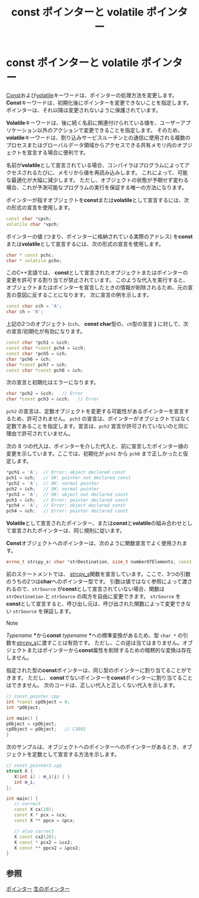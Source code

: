 ﻿---
title: const ポインターと volatile ポインター
ms.date: 11/19/2019
helpviewer_keywords:
- volatile keyword [C++], and pointers
- pointers, and const
- pointers, and volatile
- const keyword [C++], volatile pointers
ms.assetid: 0c92dc6c-400e-4342-b345-63ddfe649d7e
ms.openlocfilehash: c0aafde9070275abcb270710e2d4a7a8d9806267
ms.sourcegitcommit: 654aecaeb5d3e3fe6bc926bafd6d5ace0d20a80e
ms.translationtype: MT
ms.contentlocale: ja-JP
ms.lasthandoff: 11/20/2019
ms.locfileid: "74246629"
---
# <a name="const-and-volatile-pointers"></a>const ポインターと volatile ポインター

[Const](const-cpp.md)および[volatile](volatile-cpp.md)キーワードは、ポインターの処理方法を変更します。 **Const**キーワードは、初期化後にポインターを変更できないことを指定します。ポインターは、それ以降は変更されないように保護されています。

**Volatile**キーワードは、後に続く名前に関連付けられている値を、ユーザーアプリケーション以外のアクションで変更できることを指定します。 そのため、 **volatile**キーワードは、割り込みサービスルーチンとの通信に使用される複数のプロセスまたはグローバルデータ領域からアクセスできる共有メモリ内のオブジェクトを宣言する場合に便利です。

名前が**volatile**として宣言されている場合、コンパイラはプログラムによってアクセスされるたびに、メモリから値を再読み込みします。 これによって、可能な最適化が大幅に減少します。 ただし、オブジェクトの状態が予期せず変わる場合、これが予測可能なプログラムの実行を保証する唯一の方法になります。

ポインターが指すオブジェクトを**const**または**volatile**として宣言するには、次の形式の宣言を使用します。

```cpp
const char *cpch;
volatile char *vpch;
```

ポインターの値 (つまり、ポインターに格納されている実際のアドレス) を**const**または**volatile**として宣言するには、次の形式の宣言を使用します。

```cpp
char * const pchc;
char * volatile pchv;
```

このC++言語では、 **const**として宣言されたオブジェクトまたはポインターの変更を許可する割り当てが禁止されています。 このような代入を実行すると、オブジェクトまたはポインターを宣言したときの情報が削除されるため、元の宣言の意図に反することになります。 次に宣言の例を示します。

```cpp
const char cch = 'A';
char ch = 'B';
```

上記の2つのオブジェクト (`cch`、 **const char**型の、`ch`型の宣言 **)** に対して、次の宣言/初期化が有効になります。

```cpp
const char *pch1 = &cch;
const char *const pch4 = &cch;
const char *pch5 = &ch;
char *pch6 = &ch;
char *const pch7 = &ch;
const char *const pch8 = &ch;
```

次の宣言と初期化はエラーになります。

```cpp
char *pch2 = &cch;   // Error
char *const pch3 = &cch;   // Error
```

`pch2` の宣言は、定数オブジェクトを変更する可能性があるポインターを宣言するため、許可されません。 `pch3` の宣言は、ポインターがオブジェクトではなく定数であることを指定します。宣言は、`pch2` 宣言が許可されていないのと同じ理由で許可されていません。

次の 8 つの代入は、ポインターを介した代入と、前に宣言したポインター値の変更を示しています。ここでは、初期化が `pch1` から `pch8` まで正しかったと仮定します。

```cpp
*pch1 = 'A';  // Error: object declared const
pch1 = &ch;   // OK: pointer not declared const
*pch2 = 'A';  // OK: normal pointer
pch2 = &ch;   // OK: normal pointer
*pch3 = 'A';  // OK: object not declared const
pch3 = &ch;   // Error: pointer declared const
*pch4 = 'A';  // Error: object declared const
pch4 = &ch;   // Error: pointer declared const
```

**Volatile**として宣言されたポインター、または**const**と**volatile**の組み合わせとして宣言されたポインターは、同じ規則に従います。

**Const**オブジェクトへのポインターは、次のように関数宣言でよく使用されます。

```cpp
errno_t strcpy_s( char *strDestination, size_t numberOfElements, const char *strSource );
```

前のステートメントでは、 [strcpy_s](../c-runtime-library/reference/strcpy-s-wcscpy-s-mbscpy-s.md)関数を宣言しています。ここで、3つの引数のうちの2つは**char**へのポインター型です。 引数は値ではなく参照によって渡されるので、`strSource` が**const**として宣言されていない場合、関数は `strDestination` と `strSource` の両方を自由に変更できます。 `strSource` を**const**として宣言すると、呼び出し元は、呼び出された関数によって変更できない `strSource` を保証します。

> [!NOTE]
> *Typename* <strong>\*</strong>から**const** *typename* <strong>\*</strong>への標準変換があるため、型 `char *` の引数を[strcpy_s](../c-runtime-library/reference/strcpy-s-wcscpy-s-mbscpy-s.md)に渡すことは有効です。 ただし、この逆は当てはまりません。オブジェクトまたはポインターから**const**属性を削除するための暗黙的な変換は存在しません。

指定された型の**const**ポインターは、同じ型のポインターに割り当てることができます。 ただし、 **const**でないポインターを**const**ポインターに割り当てることはできません。 次のコードは、正しい代入と正しくない代入を示します。

```cpp
// const_pointer.cpp
int *const cpObject = 0;
int *pObject;

int main() {
pObject = cpObject;
cpObject = pObject;   // C3892
}
```

次のサンプルは、オブジェクトへのポインターへのポインターがあるとき、オブジェクトを定数として宣言する方法を示します。

```cpp
// const_pointer2.cpp
struct X {
   X(int i) : m_i(i) { }
   int m_i;
};

int main() {
   // correct
   const X cx(10);
   const X * pcx = &cx;
   const X ** ppcx = &pcx;

   // also correct
   X const cx2(20);
   X const * pcx2 = &cx2;
   X const ** ppcx2 = &pcx2;
}
```

## <a name="see-also"></a>参照

[ポインター](pointers-cpp.md)
[生のポインター](raw-pointers.md)